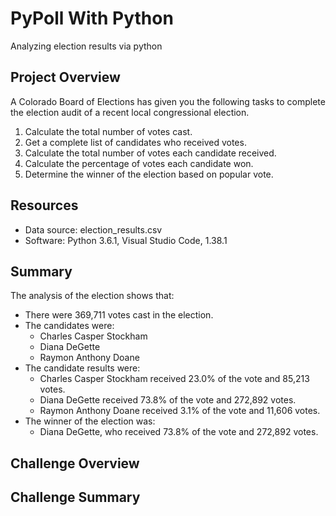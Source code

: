 # PyPoll With Python
Analyzing election results via python

## Project Overview
A Colorado Board of Elections has given you the following tasks to complete the election audit of a recent local congressional election. 

1. Calculate the total number of votes cast. 
2. Get a complete list of candidates who received votes.
3. Calculate the total number of votes each candidate received. 
4. Calculate the percentage of votes each candidate won. 
5. Determine the winner of the election based on popular vote. 

## Resources
- Data source: election_results.csv
- Software: Python 3.6.1, Visual Studio Code, 1.38.1

## Summary
The analysis of the election shows that: 
- There were 369,711 votes cast in the election. 
- The candidates were:
	- Charles Casper Stockham
	- Diana DeGette
	- Raymon Anthony Doane
- The candidate results were: 
	- Charles Casper Stockham received 23.0% of the vote and 85,213 votes. 
	- Diana DeGette received 73.8% of the vote and 272,892 votes. 
	- Raymon Anthony Doane received 3.1% of the vote and 11,606 votes. 
- The winner of the election was: 
	- Diana DeGette, who received 73.8% of the vote and 272,892 votes. 

## Challenge Overview

## Challenge Summary